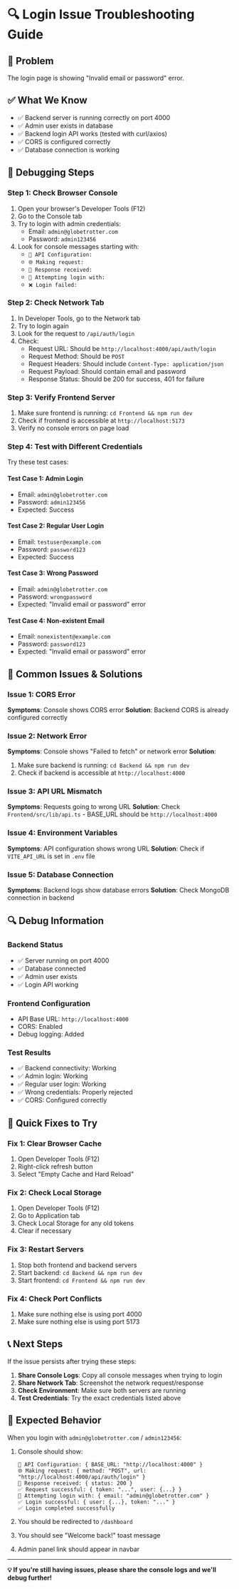 # 🔍 Login Issue Troubleshooting Guide

## 🚨 Problem
The login page is showing "Invalid email or password" error.

## ✅ What We Know
- ✅ Backend server is running correctly on port 4000
- ✅ Admin user exists in database
- ✅ Backend login API works (tested with curl/axios)
- ✅ CORS is configured correctly
- ✅ Database connection is working

## 🔧 Debugging Steps

### Step 1: Check Browser Console
1. Open your browser's Developer Tools (F12)
2. Go to the Console tab
3. Try to login with admin credentials:
   - Email: `admin@globetrotter.com`
   - Password: `admin123456`
4. Look for console messages starting with:
   - `🔧 API Configuration:`
   - `🌐 Making request:`
   - `📡 Response received:`
   - `🔐 Attempting login with:`
   - `❌ Login failed:`

### Step 2: Check Network Tab
1. In Developer Tools, go to the Network tab
2. Try to login again
3. Look for the request to `/api/auth/login`
4. Check:
   - Request URL: Should be `http://localhost:4000/api/auth/login`
   - Request Method: Should be `POST`
   - Request Headers: Should include `Content-Type: application/json`
   - Request Payload: Should contain email and password
   - Response Status: Should be 200 for success, 401 for failure

### Step 3: Verify Frontend Server
1. Make sure frontend is running: `cd Frontend && npm run dev`
2. Check if frontend is accessible at `http://localhost:5173`
3. Verify no console errors on page load

### Step 4: Test with Different Credentials
Try these test cases:

#### Test Case 1: Admin Login
- Email: `admin@globetrotter.com`
- Password: `admin123456`
- Expected: Success

#### Test Case 2: Regular User Login
- Email: `testuser@example.com`
- Password: `password123`
- Expected: Success

#### Test Case 3: Wrong Password
- Email: `admin@globetrotter.com`
- Password: `wrongpassword`
- Expected: "Invalid email or password" error

#### Test Case 4: Non-existent Email
- Email: `nonexistent@example.com`
- Password: `password123`
- Expected: "Invalid email or password" error

## 🐛 Common Issues & Solutions

### Issue 1: CORS Error
**Symptoms**: Console shows CORS error
**Solution**: Backend CORS is already configured correctly

### Issue 2: Network Error
**Symptoms**: Console shows "Failed to fetch" or network error
**Solution**: 
1. Make sure backend is running: `cd Backend && npm run dev`
2. Check if backend is accessible at `http://localhost:4000`

### Issue 3: API URL Mismatch
**Symptoms**: Requests going to wrong URL
**Solution**: Check `Frontend/src/lib/api.ts` - BASE_URL should be `http://localhost:4000`

### Issue 4: Environment Variables
**Symptoms**: API configuration shows wrong URL
**Solution**: Check if `VITE_API_URL` is set in `.env` file

### Issue 5: Database Connection
**Symptoms**: Backend logs show database errors
**Solution**: Check MongoDB connection in backend

## 🔍 Debug Information

### Backend Status
- ✅ Server running on port 4000
- ✅ Database connected
- ✅ Admin user exists
- ✅ Login API working

### Frontend Configuration
- API Base URL: `http://localhost:4000`
- CORS: Enabled
- Debug logging: Added

### Test Results
- ✅ Backend connectivity: Working
- ✅ Admin login: Working
- ✅ Regular user login: Working
- ✅ Wrong credentials: Properly rejected
- ✅ CORS: Configured correctly

## 🚀 Quick Fixes to Try

### Fix 1: Clear Browser Cache
1. Open Developer Tools (F12)
2. Right-click refresh button
3. Select "Empty Cache and Hard Reload"

### Fix 2: Check Local Storage
1. Open Developer Tools (F12)
2. Go to Application tab
3. Check Local Storage for any old tokens
4. Clear if necessary

### Fix 3: Restart Servers
1. Stop both frontend and backend servers
2. Start backend: `cd Backend && npm run dev`
3. Start frontend: `cd Frontend && npm run dev`

### Fix 4: Check Port Conflicts
1. Make sure nothing else is using port 4000
2. Make sure nothing else is using port 5173

## 📞 Next Steps

If the issue persists after trying these steps:

1. **Share Console Logs**: Copy all console messages when trying to login
2. **Share Network Tab**: Screenshot the network request/response
3. **Check Environment**: Make sure both servers are running
4. **Test Credentials**: Try the exact credentials listed above

## 🎯 Expected Behavior

When you login with `admin@globetrotter.com` / `admin123456`:

1. Console should show:
   ```
   🔧 API Configuration: { BASE_URL: "http://localhost:4000" }
   🌐 Making request: { method: "POST", url: "http://localhost:4000/api/auth/login" }
   📡 Response received: { status: 200 }
   ✅ Request successful: { token: "...", user: {...} }
   🔐 Attempting login with: { email: "admin@globetrotter.com" }
   ✅ Login successful: { user: {...}, token: "..." }
   ✅ Login completed successfully
   ```

2. You should be redirected to `/dashboard`
3. You should see "Welcome back!" toast message
4. Admin panel link should appear in navbar

---

**💡 If you're still having issues, please share the console logs and we'll debug further!**
